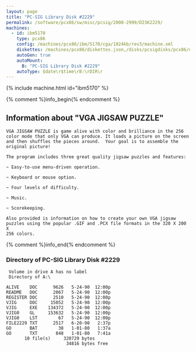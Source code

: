 ```yaml
---
layout: page
title: "PC-SIG Library Disk #2229"
permalink: /software/pcx86/sw/misc/pcsig/2000-2999/DISK2229/
machines:
  - id: ibm5170
    type: pcx86
    config: /machines/pcx86/ibm/5170/cga/1024kb/rev3/machine.xml
    diskettes: /machines/pcx86/diskettes.json,/disks/pcsigdisks/pcx86/diskettes.json
    autoGen: true
    autoMount:
      B: "PC-SIG Library Disk #2229"
    autoType: $date\r$time\rB:\rDIR\r
---
```


{% include machine.html id="ibm5170" %}

{% comment %}info_begin{% endcomment %}

## Information about "VGA JIGSAW PUZZLE"

    VGA JIGSAW PUZZLE is game alive with color and brilliance in the 256
    color mode that only VGA can produce. It loads a picture on the screen
    and then shuffles the pieces around.  Your goal is to assemble the
    original picture!
    
    The program includes three great quality jigsaw puzzles and features:
    
    ~ Easy-to-use menu-driven operation.
    
    ~ Keyboard or mouse option.
    
    ~ Four levels of difficulty.
    
    ~ Music.
    
    ~ Scorekeeping.
    
    Also provided is information on how to create your own VGA jigsaw
    puzzles using the popular .GIF and .PCX file formats in the 320 X 200 X
    256 colors.
{% comment %}info_end{% endcomment %}


### Directory of PC-SIG Library Disk #2229

     Volume in drive A has no label
     Directory of A:\

    ALIVE    DOC      9626   5-24-90  12:00p
    README   DOC      2067   5-24-90  12:00p
    REGISTER DOC      2510   5-24-90  12:00p
    VJIG     DOC     15052   5-24-90  12:00p
    VJIG     EXE    134372   5-24-90  12:00p
    VJIG0    GL     153632   5-24-90  12:00p
    VJIG0    LST        67   5-24-90  12:00p
    FILE2229 TXT      2517   6-20-90   2:37p
    GO       BAT        38   1-01-80   1:37a
    GO       TXT       848   1-01-80   7:41a
           10 file(s)     320729 bytes
                           34816 bytes free
